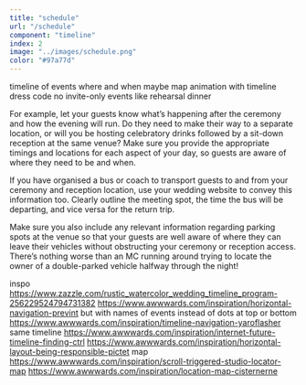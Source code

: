 ```yaml
---
title: "schedule"
url: "/schedule"
component: "timeline"
index: 2
image: "../images/schedule.png"
color: "#97a77d"
---
```


timeline of events
  where and when
    maybe map animation with timeline
  dress code
  no invite-only events like rehearsal dinner

  For example, let your guests know what’s happening after the ceremony and how the evening will run. Do they need to make their way to a separate location, or will you be hosting celebratory drinks followed by a sit-down reception at the same venue? Make sure you provide the appropriate timings and locations for each aspect of your day, so guests are aware of where they need to be and when.

If you have organised a bus or coach to transport guests to and from your ceremony and reception location, use your wedding website to convey this information too. Clearly outline the meeting spot, the time the bus will be departing, and vice versa for the return trip.

Make sure you also include any relevant information regarding parking spots at the venue so that your guests are well aware of where they can leave their vehicles without obstructing your ceremony or reception access. There’s nothing worse than an MC running around trying to locate the owner of a double-parked vehicle halfway through the night!

inspo
  https://www.zazzle.com/rustic_watercolor_wedding_timeline_program-256229524794731382
  https://www.awwwards.com/inspiration/horizontal-navigation-prevint
    but with names of events instead of dots at top or bottom
  https://www.awwwards.com/inspiration/timeline-navigation-yaroflasher
    same
  timeline
    https://www.awwwards.com/inspiration/internet-future-timeline-finding-ctrl
    https://www.awwwards.com/inspiration/horizontal-layout-being-responsible-pictet
  map
    https://www.awwwards.com/inspiration/scroll-triggered-studio-locator-map
    https://www.awwwards.com/inspiration/location-map-cisternerne
